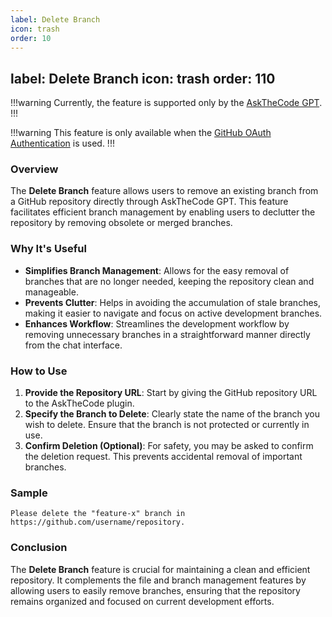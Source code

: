 ```yaml
---
label: Delete Branch
icon: trash
order: 10
---
```

label: Delete Branch
icon: trash
order: 110
---

!!!warning
Currently, the feature is supported only by the [AskTheCode GPT](https://chat.openai.com/g/g-3s6SJ5V7S-askthecode).
!!!

!!!warning
This feature is only available when the [GitHub OAuth Authentication](/authentication/#authentication-methods) is used.
!!!

### Overview

The **Delete Branch** feature allows users to remove an existing branch from a GitHub repository directly through AskTheCode GPT. This feature facilitates efficient branch management by enabling users to declutter the repository by removing obsolete or merged branches.

### Why It's Useful

- **Simplifies Branch Management**: Allows for the easy removal of branches that are no longer needed, keeping the repository clean and manageable.
- **Prevents Clutter**: Helps in avoiding the accumulation of stale branches, making it easier to navigate and focus on active development branches.
- **Enhances Workflow**: Streamlines the development workflow by removing unnecessary branches in a straightforward manner directly from the chat interface.

### How to Use

1. **Provide the Repository URL**: Start by giving the GitHub repository URL to the AskTheCode plugin.
2. **Specify the Branch to Delete**: Clearly state the name of the branch you wish to delete. Ensure that the branch is not protected or currently in use.
3. **Confirm Deletion (Optional)**: For safety, you may be asked to confirm the deletion request. This prevents accidental removal of important branches.

### Sample

```prompt
Please delete the "feature-x" branch in https://github.com/username/repository.
```

### Conclusion

The **Delete Branch** feature is crucial for maintaining a clean and efficient repository. It complements the file and branch management features by allowing users to easily remove branches, ensuring that the repository remains organized and focused on current development efforts.


